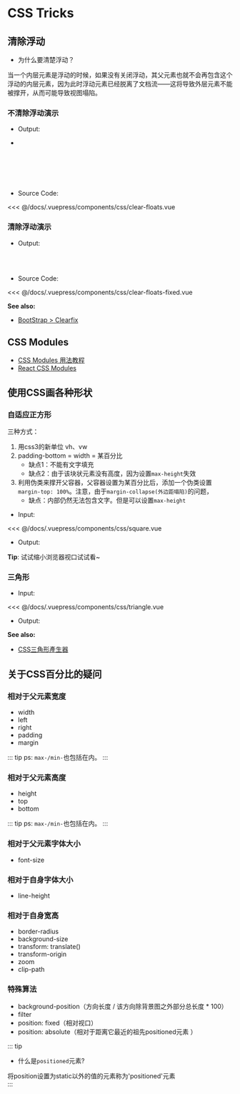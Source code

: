 # CSS Tricks

## 清除浮动

- 为什么要清楚浮动？

当一个内层元素是浮动的时候，如果没有关闭浮动，其父元素也就不会再包含这个浮动的内层元素，因为此时浮动元素已经脱离了文档流——这将导致外层元素不能被撑开，从而可能导致视图塌陷。

### 不清除浮动演示

- Output:

- <css-clear-floats/>
<br>
<br>
<br>
<br>

- Source Code:

<<< @/docs/.vuepress/components/css/clear-floats.vue


### 清除浮动演示

- Output:

<css-clear-floats-fixed/>
<br>
<br>

- Source Code:

<<< @/docs/.vuepress/components/css/clear-floats-fixed.vue

**See also:**

- [BootStrap > Clearfix](https://getbootstrap.com/docs/4.0/utilities/clearfix/)

## CSS Modules

- [CSS Modules 用法教程](http://www.ruanyifeng.com/blog/2016/06/css_modules.html)
- [React CSS Modules](https://github.com/gajus/react-css-modules)


## 使用CSS画各种形状

### 自适应正方形

三种方式：

1. 用css3的新单位 vh、vw
2. padding-bottom = width = 某百分比
	- 缺点1：不能有文字填充
	- 缺点2：由于该块状元素没有高度，因为设置`max-height`失效
3. 利用伪类来撑开父容器，父容器设置为某百分比后，添加一个伪类设置`margin-top: 100%`。注意，由于`margin-collapse(外边距塌陷)`的问题，
	- 缺点：内部仍然无法包含文字。但是可以设置`max-height`
	
- Input:

<<< @/docs/.vuepress/components/css/square.vue

- Output:

<css-square/>

**Tip**: 试试缩小浏览器视口试试看~

### 三角形

- Input:

<<< @/docs/.vuepress/components/css/triangle.vue

- Output:

<css-triangle/>

**See also:**

- [CSS三角形產生器](http://apps.eky.hk/css-triangle-generator/zh-hant)

## 关于CSS百分比的疑问

### 相对于父元素宽度

- width
- left
- right
- padding
- margin 

::: tip
ps: `max-/min-`也包括在内。
:::

### 相对于父元素高度

- height
- top
- bottom

::: tip
ps: `max-/min-`也包括在内。
:::

### 相对于父元素字体大小

- font-size

### 相对于自身字体大小

- line-height

### 相对于自身宽高

- border-radius
- background-size
- transform: translate()
- transform-origin
- zoom
- clip-path

### 特殊算法

- background-position（方向长度 / 该方向除背景图之外部分总长度 * 100）
- filter
- position: fixed（相对视口）
- position: absolute（相对于距离它最近的祖先positioned元素 ）

::: tip 
- 什么是`positioned`元素?

将position设置为static以外的值的元素称为'positioned'元素   
:::
   
